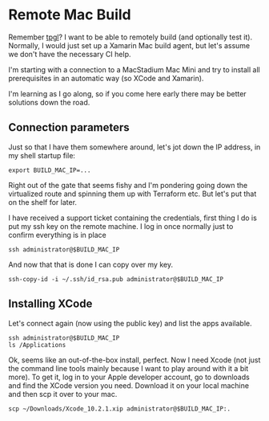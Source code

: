 # Remote Mac Build
Remember [tpgl](https://github.com/sebug/tpgl)? I want to be able to remotely
build (and optionally test it). Normally, I would just set up a Xamarin Mac
build agent, but let's assume we don't have the necessary CI help.

I'm starting with a connection to a MacStadium Mac Mini and try to install
all prerequisites in an automatic way (so XCode and Xamarin).

I'm learning as I go along, so if you come here early there may be better
solutions down the road.

## Connection parameters
Just so that I have them somewhere around, let's jot down the IP address, in
my shell startup file:

	export BUILD_MAC_IP=...

Right out of the gate that seems fishy and I'm pondering going down the
virtualized route and spinning them up with Terraform etc. But let's put that
on the shelf for later.

I have received a support ticket containing the credentials, first thing I
do is put my ssh key on the remote machine. I log in once normally just to
confirm everything is in place

	ssh administrator@$BUILD_MAC_IP

And now that that is done I can copy over my key.

	ssh-copy-id -i ~/.ssh/id_rsa.pub administrator@$BUILD_MAC_IP

## Installing XCode
Let's connect again (now using the public key) and list the apps available.

	ssh administrator@$BUILD_MAC_IP
	ls /Applications

Ok, seems like an out-of-the-box install, perfect. Now I need Xcode (not just the command line tools mainly because I want to play around with it a bit more). To get it, log in to your Apple developer account, go to downloads and find the XCode version you need. Download it on your local machine and then scp it over to your mac.

	scp ~/Downloads/Xcode_10.2.1.xip administrator@$BUILD_MAC_IP:.


	
